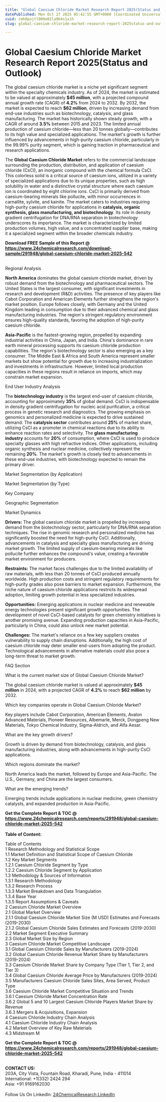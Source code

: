 ```yaml
---
title: "Global Caesium Chloride Market Research Report 2025(Status and Outlook)"
datePublished: Mon Oct 27 2025 05:42:55 GMT+0000 (Coordinated Universal Time)
cuid: cmh8pojtl000e02la9b4s1xih
slug: global-caesium-chloride-market-research-report-2025status-and-outlook-1

---
```


# Global Caesium Chloride Market Research Report 2025(Status and Outlook)

<p>The global caesium chloride market is a niche yet significant segment within the specialty chemicals industry. As of 2024, the market is estimated to be valued at approximately <strong>$45 million</strong>, with a projected compound annual growth rate (CAGR) of <strong>4.2%</strong> from 2024 to 2032. By 2032, the market is expected to reach <strong>$62 million</strong>, driven by increasing demand from end-use industries such as biotechnology, catalysis, and glass manufacturing. The market has historically shown steady growth, with a CAGR of around <strong>3.5%</strong> between 2015 and 2023. The limited annual production of caesium chloride—less than 20 tonnes globally—contributes to its high value and specialized applications. The market's growth is further influenced by advancements in high-purity caesium chloride, particularly in the 99.99% purity segment, which is gaining traction in pharmaceutical and research applications.</p><p>
</p><p>The <strong>Global Caesium Chloride Market</strong> refers to the commercial landscape surrounding the production, distribution, and application of caesium chloride (CsCl), an inorganic compound with the chemical formula CsCl. This colorless solid is a critical source of caesium ions, utilized in a variety of specialized applications due to its unique properties, such as high solubility in water and a distinctive crystal structure where each caesium ion is coordinated by eight chlorine ions. CsCl is primarily derived from caesium-bearing minerals like pollucite, with minor occurrences in carnallite, sylvite, and kainite. The market caters to industries requiring high-purity caesium chloride for applications in <strong>catalysis, organic synthesis, glass manufacturing, and biotechnology</strong>. Its role in density gradient centrifugation for DNA/RNA separation in biotechnology underscores its importance. The market is characterized by limited production volumes, high value, and a concentrated supplier base, making it a specialized segment within the broader chemicals industry.</p><div><b>Download FREE Sample of this Report @ 
            <a href="https://www.24chemicalresearch.com/download-sample/291948/global-caesium-chloride-market-2025-542">
            https://www.24chemicalresearch.com/download-sample/291948/global-caesium-chloride-market-2025-542</a></b></div><br><p>
Regional Analysis</p><p>
</p><p><strong>North America</strong> dominates the global caesium chloride market, driven by robust demand from the biotechnology and pharmaceutical sectors. The United States is the largest consumer, with significant investments in research and development (R&amp;D) activities. The presence of key players like Cabot Corporation and American Elements further strengthens the region's market position. Europe follows closely, with Germany and the United Kingdom leading in consumption due to their advanced chemical and glass manufacturing industries. The region's stringent regulatory environment ensures high-quality standards, favoring the adoption of high-purity caesium chloride.</p><p>
</p><p><strong>Asia-Pacific</strong> is the fastest-growing region, propelled by expanding industrial activities in China, Japan, and India. China's dominance in rare earth mineral processing supports its caesium chloride production capabilities. The region's biotechnology sector is also emerging as a key consumer. The Middle East &amp; Africa and South America represent smaller markets but show potential for growth due to increasing industrialization and investments in infrastructure. However, limited local production capacities in these regions result in reliance on imports, which may constrain market expansion.</p><p>
End User Industry Analysis</p><p>
</p><p>The <strong>biotechnology industry</strong> is the largest end-user of caesium chloride, accounting for approximately <strong>35%</strong> of global demand. CsCl is indispensable in density gradient centrifugation for nucleic acid purification, a critical process in genetic research and diagnostics. The growing emphasis on genomics and personalized medicine is expected to drive sustained demand. The <strong>catalysis sector</strong> contributes around <strong>25%</strong> of market share, utilizing CsCl as a promoter in chemical reactions due to its ability to enhance reaction rates and selectivity. The <strong>glass manufacturing industry</strong> accounts for <strong>20%</strong> of consumption, where CsCl is used to produce specialty glasses with high refractive indices. Other applications, including organic synthesis and nuclear medicine, collectively represent the remaining <strong>20%</strong>. The market's growth is closely tied to advancements in these end-use industries, with biotechnology expected to remain the primary driver.</p><p>
Market Segmentation (by Application)</p><p>
</p><p>
Market Segmentation (by Type)</p><p>
</p><p>
Key Company</p><p>
</p><p>
Geographic Segmentation</p><p>
</p><p>
Market Dynamics</p><p>
</p><p><strong>Drivers:</strong> The global caesium chloride market is propelled by increasing demand from the biotechnology sector, particularly for DNA/RNA separation techniques. The rise in genomic research and personalized medicine has significantly boosted the need for high-purity CsCl. Additionally, advancements in catalysis and specialty glass manufacturing are driving market growth. The limited supply of caesium-bearing minerals like pollucite further enhances the compound's value, creating a favorable market environment for producers.</p><p>
</p><p><strong>Restraints:</strong> The market faces challenges due to the limited availability of raw materials, with less than 20 tonnes of CsCl produced annually worldwide. High production costs and stringent regulatory requirements for high-purity grades also pose barriers to market expansion. Furthermore, the niche nature of caesium chloride applications restricts its widespread adoption, limiting growth potential in less specialized industries.</p><p>
</p><p><strong>Opportunities:</strong> Emerging applications in nuclear medicine and renewable energy technologies present significant growth opportunities. The development of novel CsCl-based catalysts for green chemistry initiatives is another promising avenue. Expanding production capacities in Asia-Pacific, particularly in China, could also unlock new market potential.</p><p>
</p><p><strong>Challenges:</strong> The market's reliance on a few key suppliers creates vulnerability to supply chain disruptions. Additionally, the high cost of caesium chloride may deter smaller end-users from adopting the product. Technological advancements in alternative materials could also pose a long-term threat to market growth.</p><p>
FAQ Section</p><p>
</p><p>What is the current market size of Global Caesium Chloride Market?</p><p>
</p><p>The global caesium chloride market is valued at approximately <strong>$45 million</strong> in 2024, with a projected CAGR of <strong>4.2%</strong> to reach <strong>$62 million</strong> by 2032.</p><p>
</p><p>Which key companies operate in Global Caesium Chloride Market?</p><p>
</p><p>Key players include Cabot Corporation, American Elements, Avalon Advanced Materials, Pioneer Resources, Albemarle, Merck, Dongpeng New Materials, Tokyo Chemical Industry, Sigma-Aldrich, and Alfa Aesar.</p><p>
</p><p>What are the key growth drivers?</p><p>
</p><p>Growth is driven by demand from biotechnology, catalysis, and glass manufacturing industries, along with advancements in high-purity CsCl applications.</p><p>
</p><p>Which regions dominate the market?</p><p>
</p><p>North America leads the market, followed by Europe and Asia-Pacific. The U.S., Germany, and China are the largest consumers.</p><p>
</p><p>What are the emerging trends?</p><p>
</p><p>Emerging trends include applications in nuclear medicine, green chemistry catalysts, and expanded production in Asia-Pacific.</p>

<div><b>Get the Complete Report & TOC @ 
            <a href="https://www.24chemicalresearch.com/reports/291948/global-caesium-chloride-market-2025-542">
            https://www.24chemicalresearch.com/reports/291948/global-caesium-chloride-market-2025-542</a></b></div><br>
            <b>Table of Content:</b><p>Table of Contents<br />
1 Research Methodology and Statistical Scope<br />
1.1 Market Definition and Statistical Scope of Caesium Chloride<br />
1.2 Key Market Segments<br />
1.2.1 Caesium Chloride Segment by Type<br />
1.2.2 Caesium Chloride Segment by Application<br />
1.3 Methodology & Sources of Information<br />
1.3.1 Research Methodology<br />
1.3.2 Research Process<br />
1.3.3 Market Breakdown and Data Triangulation<br />
1.3.4 Base Year<br />
1.3.5 Report Assumptions & Caveats<br />
2 Caesium Chloride Market Overview<br />
2.1 Global Market Overview<br />
2.1.1 Global Caesium Chloride Market Size (M USD) Estimates and Forecasts (2019-2030)<br />
2.1.2 Global Caesium Chloride Sales Estimates and Forecasts (2019-2030)<br />
2.2 Market Segment Executive Summary<br />
2.3 Global Market Size by Region<br />
3 Caesium Chloride Market Competitive Landscape<br />
3.1 Global Caesium Chloride Sales by Manufacturers (2019-2024)<br />
3.2 Global Caesium Chloride Revenue Market Share by Manufacturers (2019-2024)<br />
3.3 Caesium Chloride Market Share by Company Type (Tier 1, Tier 2, and Tier 3)<br />
3.4 Global Caesium Chloride Average Price by Manufacturers (2019-2024)<br />
3.5 Manufacturers Caesium Chloride Sales Sites, Area Served, Product Type<br />
3.6 Caesium Chloride Market Competitive Situation and Trends<br />
3.6.1 Caesium Chloride Market Concentration Rate<br />
3.6.2 Global 5 and 10 Largest Caesium Chloride Players Market Share by Revenue<br />
3.6.3 Mergers & Acquisitions, Expansion<br />
4 Caesium Chloride Industry Chain Analysis<br />
4.1 Caesium Chloride Industry Chain Analysis<br />
4.2 Market Overview of Key Raw Materials<br />
4.3 Midstream M</p>

<div><b>Get the Complete Report & TOC @ 
            <a href="https://www.24chemicalresearch.com/reports/291948/global-caesium-chloride-market-2025-542">
            https://www.24chemicalresearch.com/reports/291948/global-caesium-chloride-market-2025-542</a></b></div><br>

<b>CONTACT US:</b><br>
            203A, City Vista, Fountain Road, Kharadi, Pune, India - 411014<br>
            International: +1(332) 2424 294<br>
            Asia: +91 9169162030 <br><br>
            Follow Us On LinkedIn: <a href="https://www.linkedin.com/company/24chemicalresearch/">24ChemicalResearch LinkedIn</a>